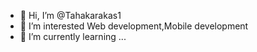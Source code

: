 - 👋 Hi, I’m @Tahakarakas1
- 👀 I’m interested Web development,Mobile development
- 🌱 I’m currently learning ...

